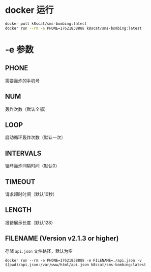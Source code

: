 # docker 运行

```bash
docker pull k8scat/sms-bombing:latest
docker run --rm -e PHONE=17621838888 k8scat/sms-bombing:latest
```

# -e 参数

## PHONE

需要轰炸的手机号

## NUM

轰炸次数（默认全部）

## LOOP

启动循环轰炸次数（默认一次）

## INTERVALS

循环轰炸间隔时间（默认0）

## TIMEOUT

请求超时时间（默认10秒）

## LENGTH

报错展示长度（默认128）

## FILENAME (Version v2.1.3 or higher)

存储 `api.json` 文件路径，默认为空

```docker
docker run --rm -e PHONE=17621838888 -e FILENAME=./api.json -v $(pwd)/api.json:/var/www/html/api.json k8scat/sms-bombing:latest
```
